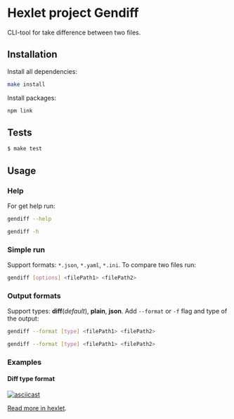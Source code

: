 # Hexlet project Gendiff

CLI-tool for take difference between two files.

## Installation

Install all dependencies:
```sh
make install
```

Install packages:
```sh
npm link
```

## Tests

```sh
$ make test
```

## Usage

### Help

For get help run:
```sh
gendiff --help
```
```sh
gendiff -h
```

### Simple run

Support formats: `*.json`, `*.yaml`, `*.ini`.
To compare two files run:
```sh
gendiff [options] <filePath1> <filePath2>
```

### Output formats

Support types: __diff__(*default*), __plain__, __json__.
Add `--format` or `-f` flag and type of the output:
```sh
gendiff --format [type] <filePath1> <filePath2>
```
```sh
gendiff --format [type] <filePath1> <filePath2>
```

### Examples

#### Diff type format

[![asciicast](https://asciinema.org/a/FfM16iH8K4jdywrCNbrhiW3qx.svg)](https://asciinema.org/a/FfM16iH8K4jdywrCNbrhiW3qx)

[Read more in hexlet](https://ru.hexlet.io/professions/frontend/projects/46).